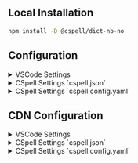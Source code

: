 ## Local Installation

```sh
npm install -D @cspell/dict-nb-no
```

## Configuration

<details>
<summary>VSCode Settings</summary>

Add the following to your VSCode settings:

**`.vscode/settings.json`**

```jsonc
{
  "cSpell.import": ["@cspell/dict-nb-no/cspell-ext.json"],
  "cSpell.language": "nb, nb-no",
}
```

</details>

<details>
<summary>CSpell Settings `cspell.json`</summary>

**`cspell.json`**

```jsonc
{
  "import": ["@cspell/dict-nb-no/cspell-ext.json"],
  "language": "nb, nb-no",
}
```

</details>

<details>
<summary>CSpell Settings `cspell.config.yaml`</summary>

**`cspell.config.yaml`**

```yaml
import:
  - '@cspell/dict-nb-no/cspell-ext.json'
language: nb, nb-no
```

</details>

## CDN Configuration

<details>
<summary>VSCode Settings</summary>

Add the following to your VSCode settings:

**`.vscode/settings.json`**

```jsonc
{
  "cSpell.import": ["https://cdn.jsdelivr.net/npm/@cspell/dict-nb-no@latest/cspell-ext.json/cspell-ext.json"],
  "cSpell.language": "nb, nb-no",
}
```

</details>

<details>
<summary>CSpell Settings `cspell.json`</summary>

**`cspell.json`**

```jsonc
{
  "import": ["https://cdn.jsdelivr.net/npm/@cspell/dict-nb-no@latest/cspell-ext.json/cspell-ext.json"],
  "language": "nb, nb-no",
}
```

</details>

<details>
<summary>CSpell Settings `cspell.config.yaml`</summary>

**`cspell.config.yaml`**

```yaml
import:
  - https://cdn.jsdelivr.net/npm/@cspell/dict-nb-no@latest/cspell-ext.json/cspell-ext.json
language: nb, nb-no
```

</details>
